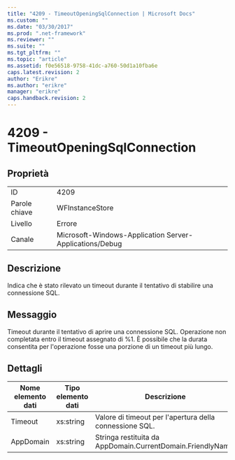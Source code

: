 ```yaml
---
title: "4209 - TimeoutOpeningSqlConnection | Microsoft Docs"
ms.custom: ""
ms.date: "03/30/2017"
ms.prod: ".net-framework"
ms.reviewer: ""
ms.suite: ""
ms.tgt_pltfrm: ""
ms.topic: "article"
ms.assetid: f0e56518-9758-41dc-a760-50d1a10fba6e
caps.latest.revision: 2
author: "Erikre"
ms.author: "erikre"
manager: "erikre"
caps.handback.revision: 2
---
```

# 4209 - TimeoutOpeningSqlConnection
## Proprietà  
  
|||  
|-|-|  
|ID|4209|  
|Parole chiave|WFInstanceStore|  
|Livello|Errore|  
|Canale|Microsoft\-Windows\-Application Server\-Applications\/Debug|  
  
## Descrizione  
 Indica che è stato rilevato un timeout durante il tentativo di stabilire una connessione SQL.  
  
## Messaggio  
 Timeout durante il tentativo di aprire una connessione SQL.  Operazione non completata entro il timeout assegnato di %1.  È possibile che la durata consentita per l'operazione fosse una porzione di un timeout più lungo.  
  
## Dettagli  
  
|Nome elemento dati|Tipo elemento dati|Descrizione|  
|------------------------|------------------------|-----------------|  
|Timeout|xs:string|Valore di timeout per l'apertura della connessione SQL.|  
|AppDomain|xs:string|Stringa restituita da AppDomain.CurrentDomain.FriendlyName.|